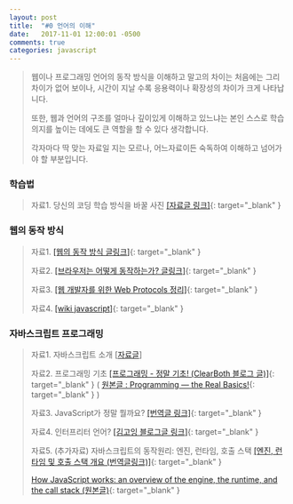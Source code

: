 ```yaml
---
layout: post
title:  "#0 언어의 이해"
date:   2017-11-01 12:00:01 -0500
comments: true
categories: javascript
---
```


> 웹이나 프로그래밍 언어의 동작 방식을 이해하고 말고의 차이는 처음에는 그리 차이가 없어 보이나, 시간이 지날 수록 응용력이나 확장성의 차이가 크게 나타납니다.
>
> 또한, 웹과 언어의 구조를 얼마나 깊이있게 이해하고 있느냐는 본인 스스로 학습 의지를 높이는 데에도 큰 역할을 할 수 있다 생각합니다.
>
> 각자마다 딱 맞는 자료일 지는 모르나, 어느자료이든 숙독하여 이해하고 넘어가야 할 부분입니다.

### 학습법
> 자료1. 당신의 코딩 학습 방식을 바꿀 사진
> [[자료글 링크]](https://joshua1988.github.io/web-development/translation/change-the-way-you-learn-to-code/){: target="_blank" }

### 웹의 동작 방식
> 자료1. [[웹의 동작 방식 글링크]](https://developer.mozilla.org/ko/docs/Learn/Getting_started_with_the_web/%EC%9B%B9%EC%9D%98_%EB%8F%99%EC%9E%91_%EB%B0%A9%EC%8B%9D){: target="_blank" }
>
> 자료2. [[브라우저는 어떻게 동작하는가? 글링크]](http://d2.naver.com/helloworld/59361){: target="_blank" }
>
> 자료3. [[웹 개발자를 위한 Web Protocols 정리]](https://joshua1988.github.io/web-development/web-protocols/){: target="_blank" }
>
> 자료4. [[wiki javascript]](https://ko.wikipedia.org/wiki/%EC%9E%90%EB%B0%94%EC%8A%A4%ED%81%AC%EB%A6%BD%ED%8A%B8){: target="_blank" }


### 자바스크립트 프로그래밍
> 자료1. 자바스크립트 소개 [[자료글](http://jinbroing.tistory.com/47?category=687108)]
>
> 자료2. 프로그래밍 기초
 > [[프로그래밍 - 정말 기초! (ClearBoth 블로그 글)]](http://www.clearboth.org/39_programming_-_the_real_basics/){: target="_blank" }
 ( [원본글 : Programming — the Real Basics!](https://dev.opera.com/articles/programming-the-real-basics/){: target="_blank" } )
>
> 자료3. JavaScript가 정말 뭘까요? [[번역글 링크]](https://developer.mozilla.org/ko/docs/Learn/Getting_started_with_the_web/JavaScript_basics){: target="_blank" }
>
> 자료4. 인터프리터 언어?
> [[김고잉 블로그글 링크]](http://huns.me/development/360){: target="_blank" }
>
> 자료5. (추가자료) 자바스크립트의 동작원리: 엔진, 런타임, 호출 스택
 >[ [엔진, 런타임 및 호출 스택 개요 (번역글링크)]](https://joshua1988.github.io/web-development/translation/javascript/how-js-works-inside-engine/){: target="_blank" }
 >
 > [How JavaScript works: an overview of the engine, the runtime, and the call stack (원본글)](https://blog.sessionstack.com/how-does-javascript-actually-work-part-1-b0bacc073cf){: target="_blank" }

